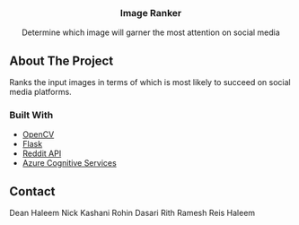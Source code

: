 <div id="top"></div>
<!-- PROJECT LOGO -->
<br />
<div align="center">
  <!-- <a href="https://github.com/deanhaleem/mario-clone-js">
    <img src="images/logo.png" alt="Logo" width="80" height="80">
  </a> -->

<h3 align="center">Image Ranker</h3>

  <p align="center">
    Determine which image will garner the most attention on social media
    <br />
  </p>
</div>

<!-- ABOUT THE PROJECT -->

## About The Project

<!-- [![Product Name Screen Shot][product-screenshot]](https://example.com) -->

Ranks the input images in terms of which is most likely to succeed on social media platforms.

<!-- <p align="right">(<a href="#top">back to top</a>)</p> -->

### Built With

- [OpenCV](https://opencv.org/)
- [Flask](https://flask.palletsprojects.com/en/2.2.x/)
- [Reddit API](https://www.reddit.com/dev/api/)
- [Azure Cognitive Services](https://azure.microsoft.com/en-us/products/cognitive-services/)

## Contact

Dean Haleem
Nick Kashani
Rohin Dasari
Rith Ramesh
Reis Haleem
